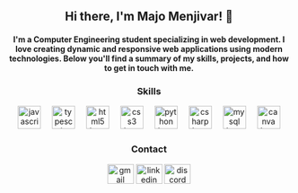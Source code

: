 <h2 align="Center">Hi there, I'm Majo Menjivar! 👋</h2>

<h4 align="Center"> I'm a Computer Engineering student specializing in web development. I love creating dynamic and responsive web applications using modern technologies. Below you'll find a summary of my skills, projects, and how to get in touch with me.</h4>

###

<div align="center">
  <h3 align="Center"> Skills </h3>
  <img src="https://cdn.jsdelivr.net/gh/devicons/devicon/icons/javascript/javascript-original.svg" height="41" alt="javascript logo"  />
  <img width="12" />
  <img src="https://cdn.jsdelivr.net/gh/devicons/devicon/icons/typescript/typescript-original.svg" height="41" alt="typescript logo"  />
  <img width="12" />
  <img src="https://cdn.jsdelivr.net/gh/devicons/devicon/icons/html5/html5-original.svg" height="41" alt="html5 logo"  />
  <img width="12" />
  <img src="https://cdn.jsdelivr.net/gh/devicons/devicon/icons/css3/css3-original.svg" height="41" alt="css3 logo"  />
  <img width="12" />
  <img src="https://cdn.jsdelivr.net/gh/devicons/devicon/icons/python/python-original.svg" height="41" alt="python logo"  />
  <img width="12" />
  <img src="https://cdn.jsdelivr.net/gh/devicons/devicon/icons/csharp/csharp-original.svg" height="41" alt="csharp logo"  />
  <img width="12" />
  <img src="https://skillicons.dev/icons?i=mysql" height="41" alt="mysql logo"  />
  <img width="12" />
  <img src="https://cdn.jsdelivr.net/gh/devicons/devicon/icons/canva/canva-original.svg" height="41" alt="canva logo"  />
</div>

###
<div align="center">
  <h3 align="Center"> Contact </h3>
  <img src="https://raw.githubusercontent.com/maurodesouza/profile-readme-generator/master/src/assets/icons/social/gmail/default.svg" width="47" height="35" alt="gmail logo"  />
  <img src="https://raw.githubusercontent.com/maurodesouza/profile-readme-generator/master/src/assets/icons/social/linkedin/default.svg" width="47" height="35" alt="linkedin logo"  />
  <img src="https://raw.githubusercontent.com/maurodesouza/profile-readme-generator/master/src/assets/icons/social/discord/default.svg" width="47" height="35" alt="discord logo"  />
</div>

###
